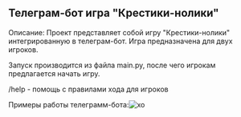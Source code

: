 ## Телеграм-бот игра  "Крестики-нолики"
Описание:
Проект представляет собой игру "Крестики-нолики" интегрированную в телеграм-бот. Игра предназначена для двух игроков.

Запуск производится из файла main.py, после чего игрокам предлагается начать игру. 
 
/help - помощь с правилами хода для игроков

Примеры работы телеграмм-бота:![xo](https://user-images.githubusercontent.com/111271270/207065822-1207830e-772c-4f20-bf1f-49217b6da61b.JPG)
